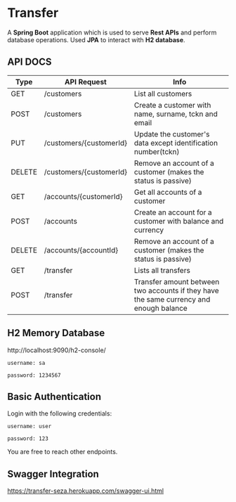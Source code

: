 # Transfer

A **Spring Boot** application which is used to serve **Rest APIs** and perform database operations. Used **JPA** to interact with **H2 database**.


## API DOCS

Type | API Request | Info |
|--|--|--|
| GET | /customers |List all customers|
| POST | /customers |Create a customer with name, surname, tckn and email|
| PUT | /customers/{customerId}|Update the customer's data except identification number(tckn)|
| DELETE | /customers/{customerId} |Remove an account of a customer (makes the status is passive)|
| GET | /accounts/{customerId} |Get all accounts of a customer|
| POST | /accounts |Create an account for a customer with balance and currency|
| DELETE | /accounts/{accountId} |Remove an account of a customer (makes the status is passive)|
| GET | /transfer|Lists all transfers|
| POST | /transfer |Transfer amount between two accounts if they have the same currency and enough balance|


## H2 Memory Database
http://localhost:9090/h2-console/
```
username: sa

password: 1234567
```

## Basic Authentication
Login with the following credentials:
```
username: user

password: 123
```
You are free to reach other endpoints.
## Swagger Integration
https://transfer-seza.herokuapp.com/swagger-ui.html

